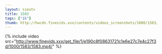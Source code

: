 ```yaml
--- 
layout: sieutv
title: 1583
tags: ["1k"]
thumb: http://hwcdn.finevids.xxx/contents/videos_screenshots/1000/1583/preview.mp4.jpg
---
```

{% include video src="http://www.finevids.xxx/get_file/1/e190c8f08631721c1e6e27c7e4c27f3d/1000/1583/1583.mp4/" %} 
